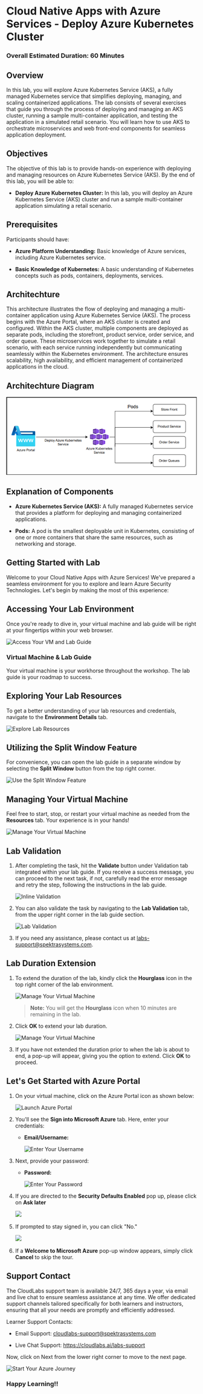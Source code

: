 # Cloud Native Apps with Azure Services - Deploy Azure Kubernetes Cluster

### Overall Estimated Duration: 60 Minutes

## Overview

In this lab, you will explore Azure Kubernetes Service (AKS), a fully managed Kubernetes service that simplifies deploying, managing, and scaling containerized applications. The lab consists of several exercises that guide you through the process of deploying and managing an AKS cluster, running a sample multi-container application, and testing the application in a simulated retail scenario. You will learn how to use AKS to orchestrate microservices and web front-end components for seamless application deployment.

## Objectives

The objective of this lab is to provide hands-on experience with deploying and managing resources on Azure Kubernetes Service (AKS). By the end of this lab, you will be able to:

- **Deploy Azure Kubernetes Cluster:** In this lab, you will deploy an Azure Kubernetes Service (AKS) cluster and run a sample multi-container application simulating a retail scenario.

## Prerequisites

Participants should have:

- **Azure Platform Understanding:** Basic knowledge of Azure services, including Azure Kubernetes service.

- **Basic Knowledge of Kubernetes:** A basic understanding of Kubernetes concepts such as pods, containers, deployments, services.

## Architechture

This architecture illustrates the flow of deploying and managing a multi-container application using Azure Kubernetes Service (AKS). The process begins with the Azure Portal, where an AKS cluster is created and configured. Within the AKS cluster, multiple components are deployed as separate pods, including the storefront, product service, order service, and order queue. These microservices work together to simulate a retail scenario, with each service running independently but communicating seamlessly within the Kubernetes environment. The architecture ensures scalability, high availability, and efficient management of containerized applications in the cloud.

## Architechture Diagram

![](../images/kubearch1.png)

## Explanation of Components

- **Azure Kubernetes Service (AKS):** A fully managed Kubernetes service that provides a platform for deploying and managing containerized applications.

- **Pods:** A pod is the smallest deployable unit in Kubernetes, consisting of one or more containers that share the same resources, such as networking and storage.

## Getting Started with Lab
 
Welcome to your Cloud Native Apps with Azure Services! We've prepared a seamless environment for you to explore and learn Azure Security Technologies. Let's begin by making the most of this experience:

## Accessing Your Lab Environment
 
Once you're ready to dive in, your virtual machine and lab guide will be right at your fingertips within your web browser.
 
![Access Your VM and Lab Guide](../images/labguide.png)

### Virtual Machine & Lab Guide
 
Your virtual machine is your workhorse throughout the workshop. The lab guide is your roadmap to success.
 
## Exploring Your Lab Resources
 
To get a better understanding of your lab resources and credentials, navigate to the **Environment Details** tab.
 
![Explore Lab Resources](../images/env.png)
 
## Utilizing the Split Window Feature
 
For convenience, you can open the lab guide in a separate window by selecting the **Split Window** button from the top right corner.
 
![Use the Split Window Feature](../images/spl.png)
 
## Managing Your Virtual Machine
 
Feel free to start, stop, or restart your virtual machine as needed from the **Resources** tab. Your experience is in your hands!
 
![Manage Your Virtual Machine](../images/res.png)

## Lab Validation

1. After completing the task, hit the **Validate** button under Validation tab integrated within your lab guide. If you receive a success message, you can proceed to the next task, if not, carefully read the error message and retry the step, following the instructions in the lab guide.

   ![Inline Validation](../images/inline-validation.png)

1. You can also validate the task by navigating to the **Lab Validation** tab, from the upper right corner in the lab guide section.

   ![Lab Validation](../images/lab-validation.png)

1. If you need any assistance, please contact us at labs-support@spektrasystems.com.

## **Lab Duration Extension**

1. To extend the duration of the lab, kindly click the **Hourglass** icon in the top right corner of the lab environment. 

    ![Manage Your Virtual Machine](../images/gext.png)

    >**Note:** You will get the **Hourglass** icon when 10 minutes are remaining in the lab.

2. Click **OK** to extend your lab duration.
 
   ![Manage Your Virtual Machine](../images/gext2.png)

3. If you have not extended the duration prior to when the lab is about to end, a pop-up will appear, giving you the option to extend. Click **OK** to proceed.
     
## Let's Get Started with Azure Portal
 
1. On your virtual machine, click on the Azure Portal icon as shown below:
 
    ![Launch Azure Portal](../images/Getting.png)
 
2. You'll see the **Sign into Microsoft Azure** tab. Here, enter your credentials:
 
   - **Email/Username:** <inject key="AzureAdUserEmail"></inject>
 
      ![Enter Your Username](../images/AZ-500-siginazportal.png)
 
3. Next, provide your password:
 
   - **Password:** <inject key="AzureAdUserPassword"></inject>
 
     ![Enter Your Password](../images/AZ-500-pass.png)

1. If you are directed to the **Security Defaults Enabled** pop up, please click on **Ask later**    
   
   ![](../images/AZ-500-security.png)
 
4. If prompted to stay signed in, you can click "No."

    ![](../images/AZ-500-staysignedin.png)
 
5. If a **Welcome to Microsoft Azure** pop-up window appears, simply click **Cancel** to skip the tour.

## Support Contact

The CloudLabs support team is available 24/7, 365 days a year, via email and live chat to ensure seamless assistance at any time. We offer dedicated support channels tailored specifically for both learners and instructors, ensuring that all your needs are promptly and efficiently addressed.

Learner Support Contacts:

- Email Support: cloudlabs-support@spektrasystems.com

- Live Chat Support: https://cloudlabs.ai/labs-support
   
Now, click on Next from the lower right corner to move to the next page.

![Start Your Azure Journey](../images/numbering.png)

### Happy Learning!!
 


